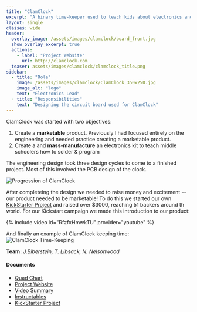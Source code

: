 ```yaml
---
title: "ClamClock"
excerpt: "A binary time-keeper used to teach kids about electronics and programming. A sucessfull KickStarter project."
layout: single
classes: wide
header:
  overlay_image: /assets/images/clamclock/board_front.jpg
  show_overlay_excerpt: true
  actions:
    - label: "Project Website"
      url: http://clamclock.com
  teaser: assets/images/clamclock/clamclock_title.png
sidebar:
  - title: "Role"
    image: /assets/images/clamclock/ClamClock_350x250.jpg
    image_alt: "logo"
    text: "Electronics Lead"
  - title: "Responsibilities"
    text: "Designing the circuit board used for ClamClock"
---
```


ClamClock was started  with two objectives: 

1. Create a **marketable** product. Previously I had focused entirely on the engineering and needed practice creating a marketable product.
2. Create a and **mass-manufacture** an electronics kit to teach middle schoolers how to solder & program

The engineering design took three design cycles to come to a finished project. Most of this involved the PCB design of the clock.

![Progression of ClamClock]({{site.baseurl}}/assets/images/clamclock/pcb-progression.png)

After completeing the design we needed to raise money and excitement -- our product needed to be marketable! To do this we started our own [KickStarter Project](https://www.kickstarter.com/projects/1773610279/clamclock-a-diy-binary-timekeeper) and raised over $3000, reaching 51 backers around th world. For our Kickstart campaign we made this introduction to our product:

{% include video id="RfzfxHmwkTU" provider="youtube" %}

And finally an example of ClamClock keeping time:
![ClamClock Time-Keeping]({{site.baseurl}}/assets/images/clamclock/basic-timelapse.gif "Binary time-keeping")

**Team:** *J.Biberstein, T. Libsack, N. Nelsonwood*
#### Documents
+ [Quad Chart]({{site.baseurl}}/assets/pdfs/quadcharts/ClamClock-Quad_Chart.pdf)<br>
+ [Project Website](http://clamclock.com)<br>
+ [Video Summary](https://www.youtube.com/watch?v=RfzfxHmwkTU)<br>
+ [Instructables](https://www.instructables.com/id/ClamClock-a-Binary-Timekeeper/)<br>
+ [KickStarter Project](https://www.kickstarter.com/projects/1773610279/clamclock-a-diy-binary-timekeeper)<br>